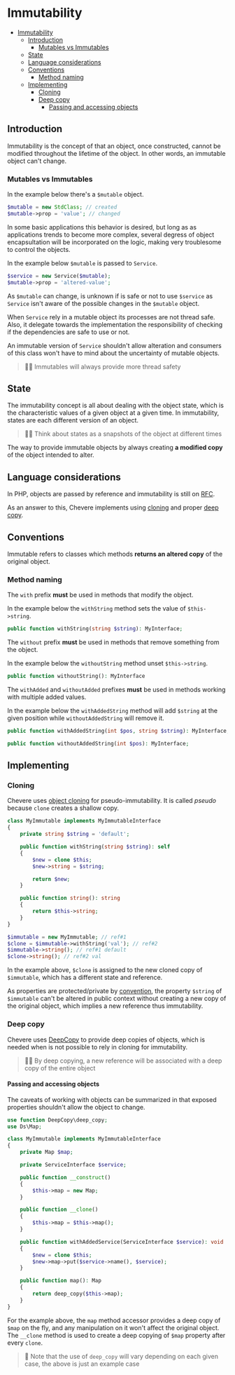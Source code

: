 # Immutability

- [Immutability](#immutability)
  - [Introduction](#introduction)
    - [Mutables vs Immutables](#mutables-vs-immutables)
  - [State](#state)
  - [Language considerations](#language-considerations)
  - [Conventions](#conventions)
    - [Method naming](#method-naming)
  - [Implementing](#implementing)
    - [Cloning](#cloning)
    - [Deep copy](#deep-copy)
      - [Passing and accessing objects](#passing-and-accessing-objects)

## Introduction

Immutability is the concept of that an object, once constructed, cannot be modified throughout the lifetime of the object. In other words, an immutable object can't change.

### Mutables vs Immutables

In the example below there's a `$mutable` object.

```php
$mutable = new StdClass; // created
$mutable->prop = 'value'; // changed
```

In some basic applications this behavior is desired, but long as as applications trends to become more complex, several degress of object encapsultation will be incorporated on the logic, making very troublesome to control the objects.

In the example below `$mutable` is passed to `Service`.

```php
$service = new Service($mutable);
$mutable->prop = 'altered-value';
```

As `$mutable` can change, is unknown if is safe or not to use `$service` as `Service` isn't aware of the possible changes in the `$mutable` object.

When `Service` rely in a mutable object its processes are not thread safe. Also, it delegate towards the implementation the responsibility of checking if the dependencies are safe to use or not.

An immutable version of `Service` shouldn't allow alteration and consumers of this class won't have to mind about the uncertainty of mutable objects.

> 👍🏾 Immutables will always provide more thread safety

## State

The immutability concept is all about dealing with the object state, which
is the characteristic values of a given object at a given time. In immutability, states are each different version of an object.

> 🧔🏾 Think about states as a snapshots of the object at different times

The way to provide immutable objects by always creating **a modified copy** of the object intended to alter.

## Language considerations

In PHP, objects are passed by reference and immutability is still on [RFC](https://wiki.php.net/rfc/immutability).

As an answer to this, Chevere implements using [cloning](#cloning) and proper [deep copy](#deep-copy).


## Conventions

Immutable refers to classes which methods **returns an altered copy** of the original object.

### Method naming

The `with` prefix **must** be used in methods that modify the object.

In the example below the `withString` method sets the value of `$this->string`.

```php
public function withString(string $string): MyInterface;
```

The `without` prefix **must** be used in methods that remove something from the object.

In the example below the `withoutString` method unset `$this->string`.

```php
public function withoutString(): MyInterface
```

The `withAdded` and `withoutAdded` prefixes **must** be used in methods working with multiple added values.

In the example below the `withAddedString` method will add `$string` at the given position while `withoutAddedString` will remove it.

```php
public function withAddedString(int $pos, string $string): MyInterface;

public function withoutAddedString(int $pos): MyInterface;
```

## Implementing

### Cloning

Chevere uses [object cloning](https://www.php.net/manual/en/language.oop5.cloning.php) for pseudo-immutability. It is called _pseudo_ because `clone` creates a shallow copy.

```php
class MyImmutable implements MyImmutableInterface
{
    private string $string = 'default';

    public function withString(string $string): self
    {
        $new = clone $this;
        $new->string = $string;

        return $new;
    }

    public function string(): string
    {
        return $this->string;
    }
}

$immutable = new MyImmutable; // ref#1
$clone = $immutable->withString('val'); // ref#2
$immutable->string(); // ref#1 default
$clone->string(); // ref#2 val
```

In the example above, `$clone` is assigned to the new cloned copy of `$immutable`, which has a different state and reference.

As properties are protected/private by [convention](./conventions.md), the property `$string` of `$immutable` can't be altered in public context without creating a new copy of the original object, which implies a new reference thus immutability.

### Deep copy

Chevere uses [DeepCopy](https://github.com/myclabs/DeepCopy) to provide deep copies of objects, which is needed when is not possible to rely in cloning for immutability.

> 👍🏾 By deep copying, a new reference will be associated with a deep copy of the entire object

#### Passing and accessing objects

The caveats of working with objects can be summarized in that exposed properties shouldn't allow the object to change.

```php
use function DeepCopy\deep_copy;
use Ds\Map;

class MyImmutable implements MyImmutableInterface
{
    private Map $map;

    private ServiceInterface $service;

    public function __construct()
    {
        $this->map = new Map;
    }

    public function __clone()
    {
        $this->map = $this->map();
    }

    public function withAddedService(ServiceInterface $service): void
    {
        $new = clone $this;
        $new->map->put($service->name(), $service);
    }

    public function map(): Map
    {
        return deep_copy($this->map);
    }
}
```

For the example above, the `map` method accessor provides a deep copy of `$map` on the fly, and any manipulation on it won't affect the original object. The `__clone` method is used to create a deep copying of `$map` property after every `clone`.

> 🤔 Note that the use of `deep_copy` will vary depending on each given case, the above is just an example case
